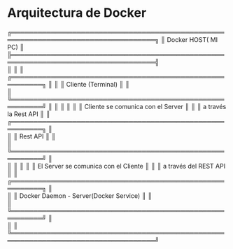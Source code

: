 # Arquitectura de Docker
╔═══════════════════════════════════════════════════════════════════════════════════╗
║                                Docker HOST( MI PC)                                ║
╠═══════════════════════════════════════════════════════════════════════════════════╣                                                                                
║                                                                                   ║
║           ╔═════════════════════════════════════════════════════════╗             ║
║           ║                    Cliente (Terminal)                   ║             ║                                                                         
║           ╚═════════════════════════════════════════════════════════╝             ║
║                                        ║                                          ║
║                                        ║ Cliente se comunica con el Server        ║
║                                        ║ a través la Rest API                     ║
║           ╔═════════════════════════════════════════════════════════╗             ║                                                           
║           ║                        Rest API                         ║             ║                                                                     
║           ╚═════════════════════════════════════════════════════════╝             ║                                                            
║                                        ║                                          ║
║                                        ║ El Server se comunica con el Cliente     ║
║                                        ║ a través del REST API                    ║
║           ╔═════════════════════════════════════════════════════════╗             ║                                                             
║           ║             Docker Daemon - Server(Docker Service)      ║             ║                                                                                                         
║           ╚═════════════════════════════════════════════════════════╝             ║                                                            
║                                                                                   ║
╚═══════════════════════════════════════════════════════════════════════════════════╝

